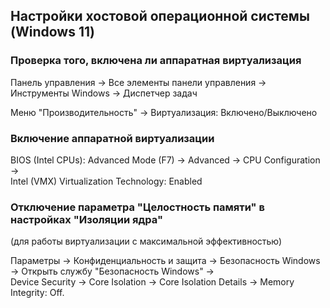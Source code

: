 ## Настройки хостовой операционной системы (Windows 11) ##

### Проверка того, включена ли аппаратная виртуализация ###

Панель управления -> Все элементы панели управления -> Инструменты Windows -> Диспетчер задач  

Меню "Производительность" -> Виртуализация: Включено/Выключено  

### Включение аппаратной виртуализации ###

BIOS (Intel CPUs): Advanced Mode (F7) -> Advanced -> CPU Configuration ->  
  Intel (VMX) Virtualization Technology: Enabled  

### Отключение параметра "Целостность памяти" в настройках "Изоляции ядра" ###
(для работы виртуализации с максимальной эффективностью)

Параметры -> Конфиденциальность и защита -> Безопасность Windows -> Открыть службу "Безопасность Windows" ->  
Device Security -> Core Isolation -> Core Isolation Details -> Memory Integrity: Off.  

